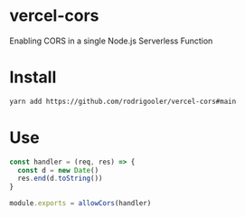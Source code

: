 # vercel-cors
Enabling CORS in a single Node.js Serverless Function


# Install

```sh
yarn add https://github.com/rodrigooler/vercel-cors#main
```

# Use

```js
const handler = (req, res) => {
  const d = new Date()
  res.end(d.toString())
}

module.exports = allowCors(handler)
```